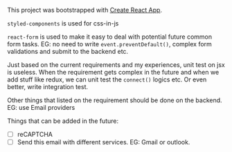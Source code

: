 This project was bootstrapped with [Create React App](https://github.com/facebookincubator/create-react-app).

`styled-components` is used for css-in-js

`react-form` is used to make it easy to deal with potential future common form tasks. EG: no need to write `event.preventDefault()`, complex form validations and submit to the backend etc.

Just based on the current requirements and my experiences, unit test on jsx is useless. When the requirement gets complex in the future and when we add stuff like redux, we can unit test the `connect()` logics etc. Or even better, write integration test.

Other things that listed on the requirement should be done on the backend. EG: use Email providers

Things that can be added in the future:

- [ ] reCAPTCHA
- [ ] Send this email with different services. EG: Gmail or outlook.
